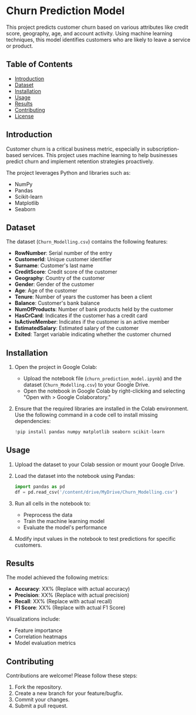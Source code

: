 # Churn Prediction Model

This project predicts customer churn based on various attributes like credit score, geography, age, and account activity. Using machine learning techniques, this model identifies customers who are likely to leave a service or product.

## Table of Contents

- [Introduction](#introduction)
- [Dataset](#dataset)
- [Installation](#installation)
- [Usage](#usage)
- [Results](#results)
- [Contributing](#contributing)
- [License](#license)

## Introduction

Customer churn is a critical business metric, especially in subscription-based services. This project uses machine learning to help businesses predict churn and implement retention strategies proactively.

The project leverages Python and libraries such as:

- NumPy
- Pandas
- Scikit-learn
- Matplotlib
- Seaborn

## Dataset

The dataset (`Churn_Modelling.csv`) contains the following features:

- **RowNumber**: Serial number of the entry
- **CustomerId**: Unique customer identifier
- **Surname**: Customer's last name
- **CreditScore**: Credit score of the customer
- **Geography**: Country of the customer
- **Gender**: Gender of the customer
- **Age**: Age of the customer
- **Tenure**: Number of years the customer has been a client
- **Balance**: Customer's bank balance
- **NumOfProducts**: Number of bank products held by the customer
- **HasCrCard**: Indicates if the customer has a credit card
- **IsActiveMember**: Indicates if the customer is an active member
- **EstimatedSalary**: Estimated salary of the customer
- **Exited**: Target variable indicating whether the customer churned

## Installation

1. Open the project in Google Colab:

   - Upload the notebook file (`churn_prediction_model.ipynb`) and the dataset (`Churn_Modelling.csv`) to your Google Drive.
   - Open the notebook in Google Colab by right-clicking and selecting "Open with > Google Colaboratory."

2. Ensure that the required libraries are installed in the Colab environment. Use the following command in a code cell to install missing dependencies:

   ```python
   !pip install pandas numpy matplotlib seaborn scikit-learn
   ```

## Usage

1. Upload the dataset to your Colab session or mount your Google Drive.

2. Load the dataset into the notebook using Pandas:

   ```python
   import pandas as pd
   df = pd.read_csv('/content/drive/MyDrive/Churn_Modelling.csv')
   ```

3. Run all cells in the notebook to:
   - Preprocess the data
   - Train the machine learning model
   - Evaluate the model's performance

4. Modify input values in the notebook to test predictions for specific customers.

## Results

The model achieved the following metrics:

- **Accuracy**: XX% (Replace with actual accuracy)
- **Precision**: XX% (Replace with actual precision)
- **Recall**: XX% (Replace with actual recall)
- **F1 Score**: XX% (Replace with actual F1 Score)

Visualizations include:

- Feature importance
- Correlation heatmaps
- Model evaluation metrics

## Contributing

Contributions are welcome! Please follow these steps:

1. Fork the repository.
2. Create a new branch for your feature/bugfix.
3. Commit your changes.
4. Submit a pull request.
